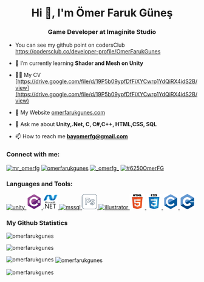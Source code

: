<h1 align="center">Hi 👋, I'm Ömer Faruk Güneş</h1>
<h3 align="center">Game Developer at Imaginite Studio</h3>


- You can see my github point on codersClub https://codersclub.co/developer-profile/OmerFarukGunes

- 🌱 I’m currently learning **Shader and Mesh on Unity**

- 👨‍💻 My CV [https://drive.google.com/file/d/19P5b09ypfDfFiXYCwrp1YdQiRX4idS2B/view](https://drive.google.com/file/d/19P5b09ypfDfFiXYCwrp1YdQiRX4idS2B/view)

- 📝 My Website [omerfarukgunes.com](omerfarukgunes.com)

- 💬 Ask me about **Unity,.Net, C, C#,C++, HTML,CSS, SQL**

- 📫 How to reach me **bayomerfg@gmail.com**

<h3 align="left">Connect with me:</h3>
<p align="left">
<a href="https://twitter.com/mr_omerfg" target="blank"><img align="center" src="https://raw.githubusercontent.com/rahuldkjain/github-profile-readme-generator/master/src/images/icons/Social/twitter.svg" alt="mr_omerfg" height="30" width="40" /></a>
<a href="https://linkedin.com/in/omerfarukgunes" target="blank"><img align="center" src="https://raw.githubusercontent.com/rahuldkjain/github-profile-readme-generator/master/src/images/icons/Social/linked-in-alt.svg" alt="omerfarukgunes" height="30" width="40" /></a>
<a href="https://instagram.com/_omerfg_" target="blank"><img align="center" src="https://raw.githubusercontent.com/rahuldkjain/github-profile-readme-generator/master/src/images/icons/Social/instagram.svg" alt="_omerfg_" height="30" width="40" /></a>
<a href="https://discord.gg/#6250OmerFG" target="blank"><img align="center" src="https://raw.githubusercontent.com/rahuldkjain/github-profile-readme-generator/master/src/images/icons/Social/discord.svg" alt="#6250OmerFG" height="30" width="40" /></a>
</p>

<h3 align="left">Languages and Tools:</h3>
<p align="left"><a href="https://unity.com/" target="_blank" rel="noreferrer"> <img src="https://www.vectorlogo.zone/logos/unity3d/unity3d-icon.svg" alt="unity" width="40" height="40"/> </a> 
<a href="https://www.w3schools.com/cs/" target="_blank" rel="noreferrer"> <img src="https://raw.githubusercontent.com/devicons/devicon/master/icons/csharp/csharp-original.svg" alt="csharp" width="40" height="40"/> </a>
<a href="https://dotnet.microsoft.com/" target="_blank" rel="noreferrer"> <img src="https://raw.githubusercontent.com/devicons/devicon/master/icons/dot-net/dot-net-original-wordmark.svg" alt="dotnet" width="40" height="40"/> </a>
<a href="https://www.microsoft.com/en-us/sql-server" target="_blank" rel="noreferrer"> <img src="https://www.svgrepo.com/show/303229/microsoft-sql-server-logo.svg" alt="mssql" width="40" height="40"/> </a>
<a href="https://www.photoshop.com/en" target="_blank" rel="noreferrer"> <img src="https://raw.githubusercontent.com/devicons/devicon/master/icons/photoshop/photoshop-line.svg" alt="photoshop" width="40" height="40"/> </a> 
<a href="https://www.adobe.com/in/products/illustrator.html" target="_blank" rel="noreferrer"> <img src="https://www.vectorlogo.zone/logos/adobe_illustrator/adobe_illustrator-icon.svg" alt="illustrator" width="40" height="40"/> </a>
<a href="https://www.w3.org/html/" target="_blank" rel="noreferrer"> <img src="https://raw.githubusercontent.com/devicons/devicon/master/icons/html5/html5-original-wordmark.svg" alt="html5" width="40" height="40"/> </a>
<a href="https://www.w3schools.com/css/" target="_blank" rel="noreferrer"> <img src="https://raw.githubusercontent.com/devicons/devicon/master/icons/css3/css3-original-wordmark.svg" alt="css3" width="40" height="40"/> </a>
<a href="https://www.cprogramming.com/" target="_blank" rel="noreferrer"> <img src="https://raw.githubusercontent.com/devicons/devicon/master/icons/c/c-original.svg" alt="c" width="40" height="40"/> </a>
<a href="https://www.w3schools.com/cpp/" target="_blank" rel="noreferrer"> <img src="https://raw.githubusercontent.com/devicons/devicon/master/icons/cplusplus/cplusplus-original.svg" alt="cplusplus" width="40" height="40"/> </a>

</p>

<h3 align="left">My Github Statistics</h3>
<p align="left"> <img src="https://komarev.com/ghpvc/?username=omerfarukgunes&label=Profile%20views&color=0e75b6&style=flat" alt="omerfarukgunes" /> </p>

<p align="left"> <img src="https://github-profile-trophy.vercel.app/?username=omerfarukgunes&theme=darkhub" alt="omerfarukgunes" /></a> </p>
<p><img align="left" src="https://github-readme-stats.vercel.app/api/top-langs?username=omerfarukgunes&show_icons=true&locale=en&layout=compact" alt="omerfarukgunes" /></p>

<p>&nbsp;<img align="center" src="https://github-readme-stats.vercel.app/api?username=omerfarukgunes&show_icons=true&locale=en" alt="omerfarukgunes" /></p>

<p><img align="center" src="https://github-readme-streak-stats.herokuapp.com/?user=omerfarukgunes&" alt="omerfarukgunes" /></p>
